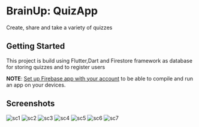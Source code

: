 # BrainUp: QuizApp

Create, share and take a variety of quizzes

## Getting Started

This project is build using Flutter,Dart and Firestore framework as database for storing quizzes and to register users

**NOTE**: [Set up Firebase app with your account](https://console.firebase.google.com/) to be able to compile and run an app on your devices.

## Screenshots
![sc1](https://paste.pics/e8a42c36a0a9e4973c4def23a9245ef8)
![sc2](https://paste.pics/ad5c28b33b445239ac641cf9538d4ebb)
![sc3](https://paste.pics/86aedd5ce973833fd0b6b47b0d78662c)
![sc4](https://paste.pics/c0f82af429b37af5ebd0d6feda6d30a2)
![sc5](https://paste.pics/ec4629d51b01bf2756076006963dc170)
![sc6](https://paste.pics/75f12e5211a735bdf682f7a2bcaf6d29)
![sc7](https://paste.pics/8b3581446e1c6db967b941df57dad610)

